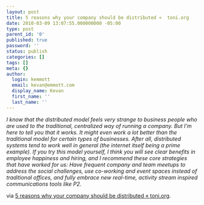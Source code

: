 ```yaml
---
layout: post
title: 5 reasons why your company should be distributed «  toni.org
date: 2010-03-09 13:07:55.000000000 -05:00
type: post
parent_id: '0'
published: true
password: ''
status: publish
categories: []
tags: []
meta: {}
author:
  login: kemmott
  email: kevan@emmott.com
  display_name: Kevan
  first_name: ''
  last_name: ''
---
```

<p><em>I know that the distributed model feels very strange to business people who are used to the traditional, centralized way of running a company. But I’m here to tell you that it works. It might even work a lot better than the traditional model for certain types of businesses. After all, distributed systems tend to work well in general (the internet itself being a prime example). If you try this model yourself, I think you will see clear benefits in employee happiness and hiring, and I recommend these core strategies that have worked for us: Have frequent company and team meetups to address the social challenges, use co-working and event spaces instead of traditional offices, and fully embrace new real-time, activity stream inspired communications tools like P2.</em></p>
<p>via <a href="http://toni.org/2010/03/08/5-reasons-why-your-company-should-be-distributed/">5 reasons why your company should be distributed «  toni.org</a>.</p>
